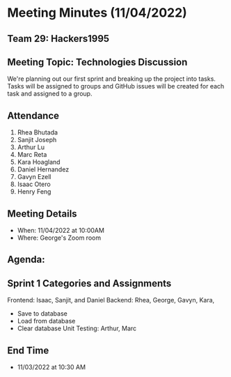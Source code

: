 # Meeting Minutes (11/04/2022)
## Team 29: Hackers1995
## Meeting Topic: Technologies Discussion
We're planning out our first sprint and breaking up the project into tasks. Tasks will be assigned to groups and GitHub issues will be created
for each task and assigned to a group.

## Attendance
1. Rhea Bhutada         
2. Sanjit Joseph
3. Arthur Lu
4. Marc Reta
6. Kara Hoagland
7. Daniel Hernandez
8. Gavyn Ezell
9. Isaac Otero
10. Henry Feng

## Meeting Details
- When: 11/04/2022 at 10:00AM
- Where: George's Zoom room

## Agenda:
## Sprint 1 Categories and Assignments
Frontend: Isaac, Sanjit, and Daniel
Backend: Rhea, George, Gavyn, Kara, 
- Save to database
- Load from database
- Clear database
Unit Testing: Arthur, Marc

## End Time
- 11/03/2022 at 10:30 AM